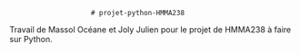                         # projet-python-HMMA238

Travail de Massol Océane et Joly Julien pour le projet de HMMA238 à faire sur Python.


